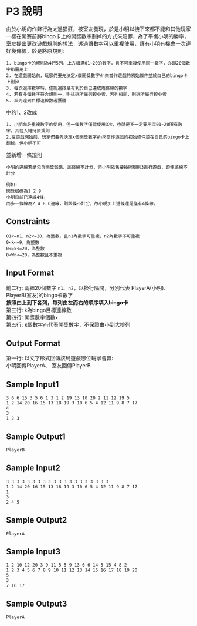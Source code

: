 # P3 說明 #
由於小明的作弊行為太過猖狂，被室友發現，於是小明以接下來都不能和其他玩家一樣在開賽前將bingo卡上的開獎數字劃掉的方式來賠罪，為了平衡小明的勝率，室友提出更改遊戲規則的想法，透過讓數字可以重複使用，讓有小明有機會一次連好幾條線，於是將原規則:  
```
1. bingo卡的規則為4行5列，上方填滿01~20的數字，且不可重複使用同一數字，亦即20個數字都需用上 
2. 在遊戲開始前，玩家們要先決定x個開獎數字Wn來當作遊戲的初始條件並於自己的bingo卡上劃掉     
3. 每次選擇數字時，僅能選擇最有利於自己連成兩條線的數字  
4. 若有多個數字符合規則一，則挑選所屬列較小者，若列相同，則選所屬行較小者    
5. 率先達到目標連線數者獲勝  
```
中的1、2改成  
```
1. 小明允許重複數字的使用，但一個數字僅能使用3次，也就是不一定要用完01~20所有數字，其他人維持原規則
2.在遊戲開始前，玩家們要先決定x個開獎數字Wn來當作遊戲的初始條件並在自己的bingo卡上劃掉，但小明不可
```
並新增一條規則
```
小明的連線若是包含開獎號碼，該條線不計分，但小明依舊要按照規則3進行遊戲，即便該線不計分

例如:  
開獎號碼為1 2 9  
小明目前已連線4條，  
而多一條線為2 4 8 6連線，則該條不計分，故小明加上這條還是僅有4條線。  
```
## Constraints ##
`01<=n1、n2<=20，為整數，且n1內數字可重複，n2內數字不可重複`  
`0<k<=9，為整數`  
`0<=x<=20，為整數`  
`0<Wn<=20，為整數且不重複`  
## Input Format ## 
前二行: 兩組20個數字 `n1`、`n2`，以換行隔開，分別代表 PlayerA(小明)、PlayerB(室友)的bingo卡數字  
**按照由上到下各列，每列由左而右的順序填入bingo卡**  
第三行: `k`為bingo目標連線數  
第四行: 開獎數字個數`x`  
第五行: **x**個數字`Wn`代表開獎數字，不保證由小到大排列  

## Output Format ##
第一行: 以文字形式回傳該局遊戲哪位玩家會贏:  
    小明回傳PlayerA、
    室友回傳PlayerB
## Sample Input1 ##
```
3 6 6 15 3 5 6 1 3 1 2 19 13 10 20 2 11 12 19 5
1 2 14 20 16 15 13 18 19 3 10 6 5 4 12 11 9 8 7 17
4
3
1 2 3
```
## Sample Output1 ##
```
PlayerB
```
## Sample Input2 ##
```
3 3 3 3 3 3 3 3 3 3 3 3 3 3 3 3 3 3 3 3
1 2 14 20 16 15 13 18 19 3 10 6 5 4 12 11 9 8 7 17
1
3
2 4 5
```
## Sample Output2 ##
```
PlayerA
```
## Sample Input3 ##
```
1 2 10 12 20 3 9 11 5 5 9 13 6 6 14 5 15 4 8 2
1 2 3 4 5 6 7 8 9 10 11 12 13 14 15 16 17 18 19 20
5
3
7 16 17
```
## Sample Output3 ##
```
PlayerA
```